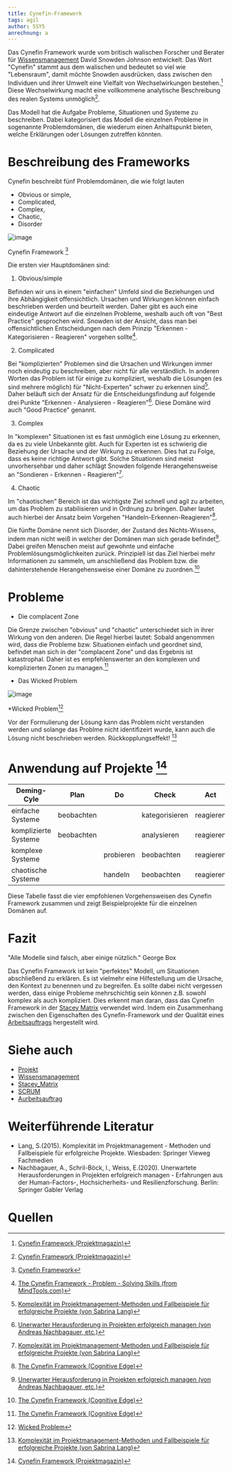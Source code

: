 ```yaml
---
title: Cynefin-Framework
tags: agil 
author: 5SY5
anrechnung: a
---
```


Das Cynefin Framework wurde vom britisch walischen Forscher und Berater für [Wissensmanagement](Wissensmanagament.md) David Snowden Johnson entwickelt. Das Wort "Cynefin" stammt aus dem walischen und bedeutet so viel wie "Lebensraum", damit möchte Snowden ausdrücken, dass zwischen den Individuen und ihrer Umwelt eine Vielfalt von Wechselwirkungen bestehen.[^1] Diese Wechselwirkung macht eine vollkommene analytische Beschreibung des realen Systems unmöglich[^1].

Das Modell hat die Aufgabe Probleme, Situationen und Systeme zu beschreiben. Dabei kategorisiert das Modell die einzelnen Probleme in sogenannte Problemdomänen, die wiederum 
einen Anhaltspunkt bieten, welche Erklärungen oder Lösungen zutreffen könnten.


# Beschreibung des Frameworks

Cynefin beschreibt fünf Problemdomänen, die wie folgt lauten 


* Obvious or simple, 
* Complicated, 
* Complex,
* Chaotic,
* Disorder 


![image](Cynefin-Framework/Cynefin_as_of_1st_June_2014.png)

Cynefin Framework [^6]

Die ersten vier Hauptdomänen sind:

1. Obvious/simple

Befinden wir uns in einem "einfachen" Umfeld sind die Beziehungen und ihre Abhängigkeit offensichtlich. Ursachen und Wirkungen können einfach beschrieben werden und beurteilt 
werden. Daher gibt es auch eine eindeutige Antwort auf die einzelnen Probleme, weshalb auch oft von "Best Practice" gesprochen wird. Snowden ist der Ansicht, dass man bei 
offensichtlichen Entscheidungen nach dem Prinzip "Erkennen - Kategorisieren - Reagieren" vorgehen sollte[^2].

2. Complicated

Bei "komplizierten" Problemen sind die Ursachen und Wirkungen immer noch eindeutig zu beschreiben, aber nicht für alle verständlich. In anderen Worten das Problem ist für einige 
zu kompliziert, weshalb die Lösungen (es sind mehrere möglich) für "Nicht-Experten" schwer zu erkennen sind[^3]. Daher beläuft sich der Ansatz für die Entscheidungsfindung auf 
folgende drei Punkte "Erkennen - Analysieren - Reagieren"[^5]. Diese Domäne wird auch "Good Practice" genannt.

3. Complex

In "komplexen" Situationen ist es fast unmöglich eine Lösung zu erkennen, da es zu viele Unbekannte gibt. Auch für Experten ist es schwierig die Beziehung der Ursache und der 
Wirkung zu erkennen. Dies hat zu Folge, dass es keine richtige Antwort gibt. Solche Situationen sind meist unvorhersehbar und daher schlägt Snowden folgende Herangehensweise an 
"Sondieren - Erkennen - Reagieren"[^3].

4. Chaotic

Im "chaotischen" Bereich ist das wichtigste Ziel schnell und agil zu arbeiten, um das Problem zu stabilisieren und in Ordnung zu bringen. Daher lautet auch hierbei der Ansatz beim Vorgehen "Handeln-Erkennen-Reagieren"[^4].

Die fünfte Domäne nennt sich Disorder, der Zustand des Nichts-Wissens, indem man nicht weiß in welcher der Domänen man sich gerade befindet[^5]. Dabei greifen Menschen meist auf 
gewohnte und einfache Problemlösungsmöglichkeiten zurück. Prinzipiell ist das Ziel hierbei mehr Informationen zu sammeln, um anschließend das Problem bzw. die dahinterstehende 
Herangehensweise einer Domäne zu zuordnen.[^4]


# Probleme

* Die complacent Zone

Die Grenze zwischen "obvious" und "chaotic" unterschiedet sich in ihrer Wirkung von den anderen. Die Regel hierbei lautet: Sobald angenommen wird, dass die Probleme bzw. 
Situationen einfach und geordnet sind, befindet man sich in der "complacent Zone" und das Ergebnis ist katastrophal. Daher ist es empfehlenswerter an den komplexen und 
komplizierten Zonen zu managen.[^4]

* Das Wicked Problem

![image](Cynefin-Framework/Wicked_Problem.png)

*Wicked Problem[^7]

Vor der Formulierung der Lösung kann das Problem nicht verstanden werden und solange das Problme nicht identifizeirt wurde, kann auch die Lösung nicht beschrieben werden. Rückkopplungseffekt! [^3]  


# Anwendung auf Projekte [^1]

| Deming-Cyle          |	Plan	    |  Do       | Check          |	Act       | Beispiele                                 |
|----------------------|------------|-----------|----------------|------------|-------------------------------------------|
| einfache Systeme     | beobachten |	          | kategorisieren | reagieren  | Produktimplementierung                    |     
| komplizierte Systeme | beobachten |	          | analysieren    | reagieren  | Support-[Projekte](Projekt.md)            |   
| komplexe Systeme		 |            | probieren | beobachten	   | reagieren  | Produktentwicklung                        |                
| chaotische Systeme	 |            | handeln   | beobachten	   | reagieren  | Ausfall von Kerntechnologie               | 

Diese Tabelle fasst die vier empfohlenen Vorgehensweisen des Cynefin Framework zusammen und zeigt Beispielprojekte für die einzelnen Domänen auf.


# Fazit

"Alle Modelle sind falsch, aber einige nützlich." George Box

Das Cynefin Framework ist kein "perfektes" Modell, um Situationen abschließend zu erklären. Es ist vielmehr eine Hilfestellung um die Ursache, den 
Kontext zu benennen und zu begreifen. Es sollte dabei nicht vergessen werden, dass einige Probleme mehrschichtig sein können z.B. sowohl komplex als auch kompliziert. Dies erkennt man daran, dass das Cynefin Framework in der [Stacey Matrix](Stacey_Matrix.md) verwendet wird. Indem ein Zusammenhang zwischen den Eigenschaften des Cynefin-Framework und der Qualität eines [Arbeitsauftrags](Arbeitsauftrag.md) hergestellt wird.

# Siehe auch

* [Projekt](Projekt.md)
* [Wissensmanagement](Wissensmanagament.md)
* [Stacey_Matrix](Stacey_Matrix.md)
* [SCRUM](SCRUM.md)
* [Aurbeitsauftrag](Arbeitsauftrag.md)

# Weiterführende Literatur

* Lang, S.(2015). Komplexität im Projektmanagement - Methoden und Fallbeispiele für erfolgreiche Projekte. Wiesbaden: Springer Vieweg Fachmedien
* Nachbagauer, A., Schril-Böck, I., Weiss, E.(2020). Unerwartete Herausforderungen in Projekten erfolgreich managen - Erfahrungen aus der Human-Factors-, Hochsicherheits- und Resilienzforschung. Berlin: Springer Gabler Verlag 

# Quellen

[^1]: [Cynefin Framework (Projektmagazin)](https://www.projektmagazin.de/glossarterm/cynefin-framework)
[^2]: [The Cynefin Framework - Problem - Solving Skills (from MindTools.com)](https://www.mindtools.com/pages/article/cynefin-framework.htm#:~:text=The%20Cynefin%20framework%20was%20developed%20by%20David%20J.,by%20cause-and-effect%20relationships.%20They%20are%3A%20Obvious.%20Complicated.%20Complex.)
[^3]: [Komplexität im Projektmanagement-Methoden und Fallbeispiele für erfolgreiche Projekte (von Sabrina Lang)](https://link.springer.com/content/pdf/10.1007%2F978-3-658-09972-5.pdf)
[^4]: [The Cynefin Framework (Cognitive Edge)](https://www.youtube.com/watch?v=N7oz366X0-8)
[^5]: [Unerwarter Herausforderung in Projekten erfolgreich managen (von Andreas Nachbagauer, etc.)](https://link.springer.com/content/pdf/10.1007%2F978-3-662-60944-6.pdf)
[^6]: [Cynefin Framework](Cynefin-Framework/Cynefin_as_of_1st_June_2014.png)
[^7]: [Wicked Problem](Cynefin-Framework/Wicked_Problem.png)

